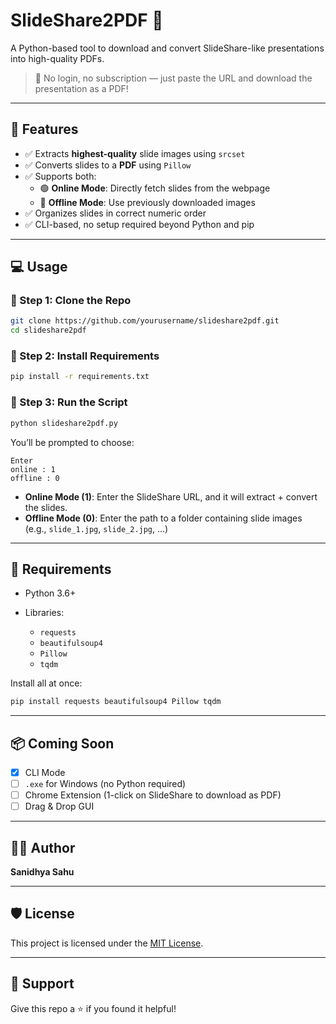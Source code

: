 
# SlideShare2PDF 📄

A Python-based tool to download and convert SlideShare-like presentations into high-quality PDFs.

> 🚀 No login, no subscription — just paste the URL and download the presentation as a PDF!

---

## 🔧 Features

- ✅ Extracts **highest-quality** slide images using `srcset`
- ✅ Converts slides to a **PDF** using `Pillow`
- ✅ Supports both:
  - 🟢 **Online Mode**: Directly fetch slides from the webpage
  - 🔵 **Offline Mode**: Use previously downloaded images
- ✅ Organizes slides in correct numeric order
- ✅ CLI-based, no setup required beyond Python and pip

---

## 💻 Usage

### 🔹 Step 1: Clone the Repo

```bash
git clone https://github.com/yourusername/slideshare2pdf.git
cd slideshare2pdf
````

### 🔹 Step 2: Install Requirements

```bash
pip install -r requirements.txt
```

### 🔹 Step 3: Run the Script

```bash
python slideshare2pdf.py
```

You’ll be prompted to choose:

```
Enter 
online : 1
offline : 0
```

* **Online Mode (1)**: Enter the SlideShare URL, and it will extract + convert the slides.
* **Offline Mode (0)**: Enter the path to a folder containing slide images (e.g., `slide_1.jpg`, `slide_2.jpg`, ...)

---

## 📌 Requirements

* Python 3.6+
* Libraries:

  * `requests`
  * `beautifulsoup4`
  * `Pillow`
  * `tqdm`

Install all at once:

```bash
pip install requests beautifulsoup4 Pillow tqdm
```

---

## 📦 Coming Soon

* [x] CLI Mode
* [ ] `.exe` for Windows (no Python required)
* [ ] Chrome Extension (1-click on SlideShare to download as PDF)
* [ ] Drag & Drop GUI

---

## 🧑‍💻 Author

**Sanidhya Sahu**

---

## 🛡️ License

This project is licensed under the [MIT License](LICENSE).

---

## 🙌 Support

Give this repo a ⭐ if you found it helpful!

